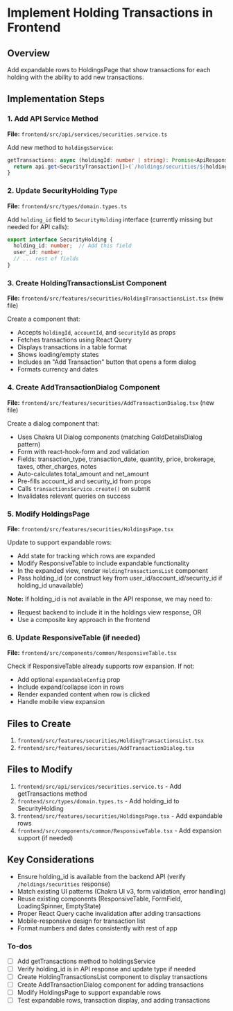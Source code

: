 <!-- 48244639-ea22-4d5e-81a8-a4aa56b0d258 f702d8e0-f154-4065-a8b0-e15210302f97 -->
# Implement Holding Transactions in Frontend

## Overview

Add expandable rows to HoldingsPage that show transactions for each holding with the ability to add new transactions.

## Implementation Steps

### 1. Add API Service Method

**File:** `frontend/src/api/services/securities.service.ts`

Add new method to `holdingsService`:

```typescript
getTransactions: async (holdingId: number | string): Promise<ApiResponse<SecurityTransaction[]>> => {
  return api.get<SecurityTransaction[]>(`/holdings/securities/${holdingId}/transactions`);
}
```

### 2. Update SecurityHolding Type

**File:** `frontend/src/types/domain.types.ts`

Add `holding_id` field to `SecurityHolding` interface (currently missing but needed for API calls):

```typescript
export interface SecurityHolding {
  holding_id: number;  // Add this field
  user_id: number;
  // ... rest of fields
}
```

### 3. Create HoldingTransactionsList Component

**File:** `frontend/src/features/securities/HoldingTransactionsList.tsx` (new file)

Create a component that:

- Accepts `holdingId`, `accountId`, and `securityId` as props
- Fetches transactions using React Query
- Displays transactions in a table format
- Shows loading/empty states
- Includes an "Add Transaction" button that opens a form dialog
- Formats currency and dates

### 4. Create AddTransactionDialog Component

**File:** `frontend/src/features/securities/AddTransactionDialog.tsx` (new file)

Create a dialog component that:

- Uses Chakra UI Dialog components (matching GoldDetailsDialog pattern)
- Form with react-hook-form and zod validation
- Fields: transaction_type, transaction_date, quantity, price, brokerage, taxes, other_charges, notes
- Auto-calculates total_amount and net_amount
- Pre-fills account_id and security_id from props
- Calls `transactionsService.create()` on submit
- Invalidates relevant queries on success

### 5. Modify HoldingsPage

**File:** `frontend/src/features/securities/HoldingsPage.tsx`

Update to support expandable rows:

- Add state for tracking which rows are expanded
- Modify ResponsiveTable to include expandable functionality
- In the expanded view, render `HoldingTransactionsList` component
- Pass holding_id (or construct key from user_id/account_id/security_id if holding_id unavailable)

**Note:** If holding_id is not available in the API response, we may need to:

- Request backend to include it in the holdings view response, OR
- Use a composite key approach in the frontend

### 6. Update ResponsiveTable (if needed)

**File:** `frontend/src/components/common/ResponsiveTable.tsx`

Check if ResponsiveTable already supports row expansion. If not:

- Add optional `expandableConfig` prop
- Include expand/collapse icon in rows
- Render expanded content when row is clicked
- Handle mobile view expansion

## Files to Create

1. `frontend/src/features/securities/HoldingTransactionsList.tsx`
2. `frontend/src/features/securities/AddTransactionDialog.tsx`

## Files to Modify

1. `frontend/src/api/services/securities.service.ts` - Add getTransactions method
2. `frontend/src/types/domain.types.ts` - Add holding_id to SecurityHolding
3. `frontend/src/features/securities/HoldingsPage.tsx` - Add expandable rows
4. `frontend/src/components/common/ResponsiveTable.tsx` - Add expansion support (if needed)

## Key Considerations

- Ensure holding_id is available from the backend API (verify `/holdings/securities` response)
- Match existing UI patterns (Chakra UI v3, form validation, error handling)
- Reuse existing components (ResponsiveTable, FormField, LoadingSpinner, EmptyState)
- Proper React Query cache invalidation after adding transactions
- Mobile-responsive design for transaction list
- Format numbers and dates consistently with rest of app

### To-dos

- [ ] Add getTransactions method to holdingsService
- [ ] Verify holding_id is in API response and update type if needed
- [ ] Create HoldingTransactionsList component to display transactions
- [ ] Create AddTransactionDialog component for adding transactions
- [ ] Modify HoldingsPage to support expandable rows
- [ ] Test expandable rows, transaction display, and adding transactions